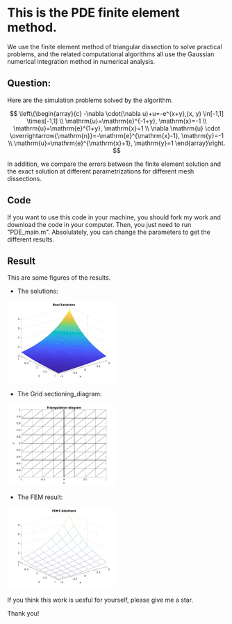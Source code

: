 # This is the PDE finite element method.
We use the finite element method of triangular dissection to solve practical problems, and the related computational algorithms all use the Gaussian numerical integration method in numerical analysis.
## Question:
Here are the simulation problems solved by the algorithm.

$$
\left\{\begin{array}{c}
-\nabla \cdot(\nabla u)+u=-e^{x+y},(x, y) \in[-1,1] \times[-1,1] \\
\mathrm{u}=\mathrm{e}^{-1+y}, \mathrm{x}=-1 \\
\mathrm{u}=\mathrm{e}^{1+y}, \mathrm{x}=1 \\
\nabla \mathrm{u} \cdot \overrightarrow{\mathrm{n}}=-\mathrm{e}^{\mathrm{x}-1}, \mathrm{y}=-1 \\
\mathrm{u}=\mathrm{e}^{\mathrm{x}+1}, \mathrm{y}=1
\end{array}\right.
$$

In addition, we compare the errors between the finite element solution and the exact solution at different parametrizations for different mesh dissections.

## Code
If you want to use this code in your machine, you should fork my work and download the code in your computer. Then, you just need to run "PDE_main.m". Absolulately, you can change the parameters to get the different results.

## Result
This are some figures of the results.
- The solutions:
<img src=./plots/real_solutions.jpg width=50%>

- The Grid sectioning_diagram:
<img src=./plots/8Triangulation_diagram.jpg width=50%>

- The FEM result:
<img src=./plots/8FEM1.jpg width=50%>


If you think this work is uesful for yourself, please give me a star.

Thank you!
